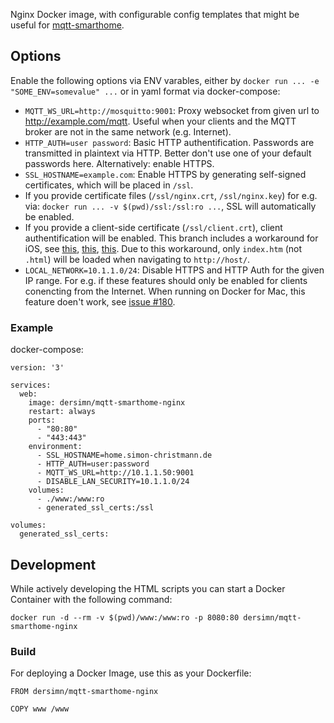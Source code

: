 Nginx Docker image, with configurable config templates that might be useful for [mqtt-smarthome](https://github.com/mqtt-smarthome).

## Options

Enable the following options via ENV varables, either by `docker run ... -e "SOME_ENV=somevalue" ...` or in yaml format via docker-compose:

* `MQTT_WS_URL=http://mosquitto:9001`: Proxy websocket from given url to http://example.com/mqtt. Useful when your clients and the MQTT broker are not in the same network (e.g. Internet).
* `HTTP_AUTH=user password`: Basic HTTP authentification. Passwords are transmitted in plaintext via HTTP. Better don't use one of your default passwords here. Alternatively: enable HTTPS.
* `SSL_HOSTNAME=example.com`: Enable HTTPS by generating self-signed certificates, which will be placed in `/ssl`.
* If you provide certificate files (`/ssl/nginx.crt`, `/ssl/nginx.key`) for e.g. via: `docker run ... -v $(pwd)/ssl:/ssl:ro ...`, SSL will automatically be enabled.
* If you provide a client-side certificate (`/ssl/client.crt`), client authentification will be enabled. This branch includes a workaround for iOS, see [this](http://blog.christophermullins.com/2017/04/30/securing-homeassistant-with-client-certificates/), [this](https://github.com/home-assistant/home-assistant-iOS/issues/27), [this](https://www.bountysource.com/issues/35354552-websocket-does-not-send-client-certificate). Due to this workaround, only `index.htm` (not `.html`) will be loaded when navigating to `http://host/`.
* `LOCAL_NETWORK=10.1.1.0/24`: Disable HTTPS and HTTP Auth for the given IP range. For e.g. if these features should only be enabled for clients conencting from the Internet. When running on Docker for Mac, this feature doen't work, see [issue #180](https://github.com/docker/for-mac/issues/180).

### Example

docker-compose:

	version: '3'

	services:
	  web:
	    image: dersimn/mqtt-smarthome-nginx
	    restart: always
	    ports:
	      - "80:80"
	      - "443:443"
	    environment:
	      - SSL_HOSTNAME=home.simon-christmann.de
	      - HTTP_AUTH=user:password
	      - MQTT_WS_URL=http://10.1.1.50:9001
	      - DISABLE_LAN_SECURITY=10.1.1.0/24
	    volumes:
	      - ./www:/www:ro
	      - generated_ssl_certs:/ssl

	volumes:
	  generated_ssl_certs:

## Development

While actively developing the HTML scripts you can start a Docker Container with the following command:

	docker run -d --rm -v $(pwd)/www:/www:ro -p 8080:80 dersimn/mqtt-smarthome-nginx

### Build

For deploying a Docker Image, use this as your Dockerfile:

	FROM dersimn/mqtt-smarthome-nginx

	COPY www /www
